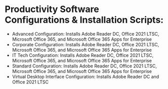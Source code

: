 # Productivity Software Configurations & Installation Scripts:

- Advanced Configuration: Installs Adobe Reader DC, Office 2021 LTSC, Microsoft Office 365, and Microsoft Office 365 Apps for Enterprise
- Corporate Configuration: Installs Adobe Reader DC, Office 2021 LTSC, Microsoft Office 365, and Microsoft Office 365 Apps for Enterprise
- IT Tech Configuration: Installs Adobe Reader DC, Office 2021 LTSC, Microsoft Office 365, and Microsoft Office 365 Apps for Enterprise
- Standard Configuration: Installs Adobe Reader DC, Office 2021 LTSC, Microsoft Office 365, and Microsoft Office 365 Apps for Enterprise
- Virtual Desktop Interface Configuration: Installs Adobe Reader DC and Office 2021 LTSC
